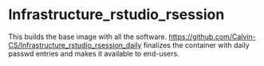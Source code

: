 # Infrastructure_rstudio_rsession

This builds the base image with all the software. https://github.com/Calvin-CS/Infrastructure_rstudio_rsession_daily finalizes the container with daily passwd entries and makes it available to end-users.
